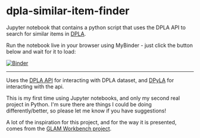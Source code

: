 # dpla-similar-item-finder

Jupyter notebook that contains a python script that uses the DPLA API to search for similar items in [DPLA](https://dp.la).

Run the notebook live in your browser using MyBinder - just click the button below and wait for it to load:

[![Binder](https://mybinder.org/badge_logo.svg)](https://hub-binder.mybinder.ovh/user/elliotdwilliams-lar-item-finder-4bpedvwq/lab/tree/dpla-similar-item-finder.ipynb)

-----
Uses the [DPLA API](https://pro.dp.la/developers/api-codex) for interacting with DPLA dataset, and [DPyLA](https://github.com/bibliotechy/DPyLA/blob/master/README.md) for interacting with the api.

This is my first time using Jupyter notebooks, and only my second real project in Python. I'm sure there are things I could be doing differently/better, so please let me know if you have suggestions!

A lot of the inspiration for this project, and for the way it is presented, comes from the [GLAM Workbench project](https://glam-workbench.net/).
